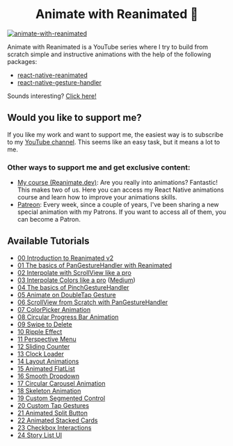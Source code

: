 <h1 align="center">
Animate with Reanimated 🐢
</h1>

 <a href="https://youtu.be/yz9E10Dq8Bg" target="_blank">
      <img src="https://raw.githubusercontent.com/enzomanuelmangano/animate-with-reanimated/main/.assets/animate-with-reanimated.png" title="animate-with-reanimated">
  </a>

Animate with Reanimated is a YouTube series where I try to build from scratch simple and instructive animations with the help of the following packages:

- [react-native-reanimated](https://docs.swmansion.com/react-native-reanimated/)
- [react-native-gesture-handler](https://docs.swmansion.com/react-native-gesture-handler/docs)

Sounds interesting? [Click here!](https://youtu.be/yz9E10Dq8Bg)

## Would you like to support me?

If you like my work and want to support me, the easiest way is to subscribe to my [YouTube channel](https://www.youtube.com/@Reactiive).
This seems like an easy task, but it means a lot to me.

### Other ways to support me and get exclusive content:

- [My course (Reanimate.dev)](https://www.reanimate.dev): Are you really into animations? Fantastic! This makes two of us. Here you can access my React Native animations course and learn how to improve your animations skills.
- [Patreon](https://www.patreon.com/reactiive): Every week, since a couple of years, I've been sharing a new special animation with my Patrons. If you want to access all of them, you can become a Patron.

## Available Tutorials

- [00 Introduction to Reanimated v2](https://youtu.be/yz9E10Dq8Bg)
- [01 The basics of PanGestureHandler with Reanimated](https://youtu.be/4HUreYYoE6U)
- [02 Interpolate with ScrollView like a pro](https://youtu.be/SqwpRr7kbnQ)
- [03 Interpolate Colors like a pro](https://youtu.be/U_V9pHnTXjA) ([Medium](https://enzomanuelmangano.medium.com/interpolate-colors-like-a-pro-with-react-native-reanimated-2-253a2695cf0a))
- [04 The basics of PinchGestureHandler](https://youtu.be/R7vyLItMQJw)
- [05 Animate on DoubleTap Gesture](https://youtu.be/nbEmo0zLJjw)
- [06 ScrollView from Scratch with PanGestureHandler](https://youtu.be/Fd5FWxx7c48)
- [07 ColorPicker Animation](https://youtu.be/XH35ahDm3as)
- [08 Circular Progress Bar Animation](https://youtu.be/9n2mQJ7TO6Y)
- [09 Swipe to Delete](https://youtu.be/AVS_2nzt8Do)
- [10 Ripple Effect](https://youtu.be/QxGQwRqxbSA)
- [11 Perspective Menu](https://youtu.be/D-C7lLQ1oAk)
- [12 Sliding Counter](https://youtu.be/KlUi2BCUIic)
- [13 Clock Loader](https://youtu.be/YbIXcA2fcLU)
- [14 Layout Animations](https://youtu.be/p3BLiloo2UM)
- [15 Animated FlatList](https://youtu.be/3ox0R5jPb04)
- [16 Smooth Dropdown](https://youtu.be/LtgHWjf7BA8?si=9tYFFFLaUYScx65s)
- [17 Circular Carousel Animation](https://youtu.be/-ZXedIjj4H8?si=5bhjBMD9Sl-6ufbT)
- [18 Skeleton Animation](https://youtu.be/vunwBbFx_F8)
- [19 Custom Segmented Control](https://youtu.be/RTYNKDODSfw)
- [20 Custom Tap Gestures](https://youtu.be/DWFS_dSnJOs)
- [21 Animated Split Button](https://youtu.be/GxkzFYI6eqI)
- [22 Animated Stacked Cards](https://youtu.be/8_hvNoZJsc8)
- [23 Checkbox Interactions](https://youtu.be/NPq_MFLnQrQ)
- [24 Story List UI](https://youtu.be/NNRym_f8JsA)
